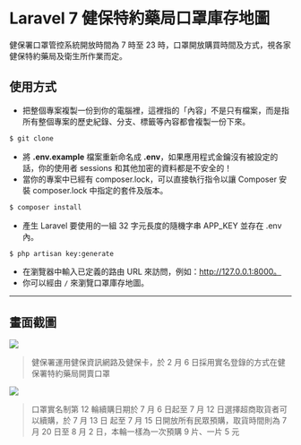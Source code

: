 # Laravel 7 健保特約藥局口罩庫存地圖

健保署口罩管控系統開放時間為 7 時至 23 時，口罩開放購買時間及方式，視各家健保特約藥局及衛生所作業而定。

## 使用方式
- 把整個專案複製一份到你的電腦裡，這裡指的「內容」不是只有檔案，而是指所有整個專案的歷史紀錄、分支、標籤等內容都會複製一份下來。
```sh
$ git clone
```
- 將 __.env.example__ 檔案重新命名成 __.env__，如果應用程式金鑰沒有被設定的話，你的使用者 sessions 和其他加密的資料都是不安全的！
- 當你的專案中已經有 composer.lock，可以直接執行指令以讓 Composer 安裝 composer.lock 中指定的套件及版本。
```sh
$ composer install
```
- 產⽣ Laravel 要使用的一組 32 字元長度的隨機字串 APP_KEY 並存在 .env 內。
```sh
$ php artisan key:generate
```
- 在瀏覽器中輸入已定義的路由 URL 來訪問，例如：http://127.0.0.1:8000。
- 你可以經由 `/` 來瀏覽口罩庫存地圖。

----

## 畫面截圖
![](https://i.imgur.com/fuju3jg.png)
> 健保署運用健保資訊網路及健保卡，於 2 月 6 日採用實名登錄的方式在健保署特約藥局開賣口罩

![](https://i.imgur.com/vLsFkOf.png)
> 口罩實名制第 12 輪續購日期於 7 月 6 日起至 7 月 12 日選擇超商取貨者可以續購，於 7 月 13 日 起至 7 月 15 日開放所有民眾預購，取貨時間則為 7 月 20 日至 8 月 2 日，本輪一樣為一次預購 9 片、一片 5 元